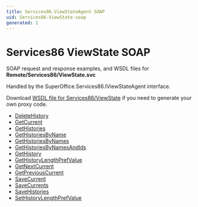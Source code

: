 ```yaml
---
title: Services86.ViewStateAgent SOAP
uid: Services86-ViewState-soap
generated: 1
---
```


# Services86 ViewState SOAP

SOAP request and response examples, and WSDL files for **Remote/Services86/ViewState.svc**

Handled by the <see cref="T:SuperOffice.Services86.IViewStateAgent">SuperOffice.Services86.IViewStateAgent</see> interface.

Download [WSDL file for Services86/ViewState](../Services86-ViewState.md) if you need to generate your own proxy code.

* [DeleteHistory](DeleteHistory.md)
* [GetCurrent](GetCurrent.md)
* [GetHistories](GetHistories.md)
* [GetHistoriesByName](GetHistoriesByName.md)
* [GetHistoriesByNames](GetHistoriesByNames.md)
* [GetHistoriesByNamesAndIds](GetHistoriesByNamesAndIds.md)
* [GetHistory](GetHistory.md)
* [GetHistoryLengthPrefValue](GetHistoryLengthPrefValue.md)
* [GetNextCurrent](GetNextCurrent.md)
* [GetPreviousCurrent](GetPreviousCurrent.md)
* [SaveCurrent](SaveCurrent.md)
* [SaveCurrents](SaveCurrents.md)
* [SaveHistories](SaveHistories.md)
* [SetHistoryLengthPrefValue](SetHistoryLengthPrefValue.md)
